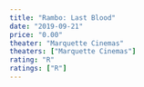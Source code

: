 ```yaml
---
title: "Rambo: Last Blood"
date: "2019-09-21"
price: "0.00"
theater: "Marquette Cinemas"
theaters: ["Marquette Cinemas"]
rating: "R"
ratings: ["R"]
---
```

